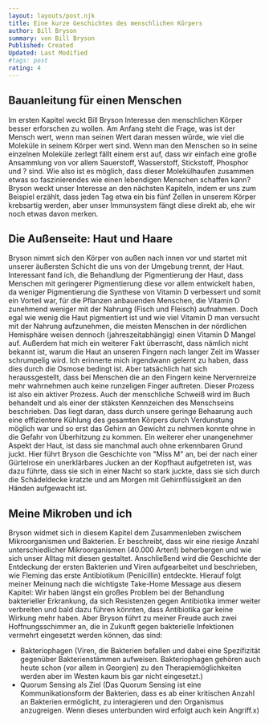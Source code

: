 ```yaml
---
layout: layouts/post.njk
title: Eine kurze Geschichtes des menschlichen Körpers
author: Bill Bryson
summary: von Bill Bryson
Published: Created
Updated: Last Modified
#tags: post
rating: 4
---
```

## Bauanleitung für einen Menschen
Im ersten Kapitel weckt Bill Bryson Interesse den menschlichen Körper besser erforschen zu wollen. Am Anfang steht die Frage, was ist der Mensch wert, wenn man seinen Wert daran messen würde, wie viel die Moleküle in seinem Körper wert sind. Wenn man den Menschen so in seine einzelnen Moleküle zerlegt fällt einem erst auf, dass wir einfach eine große Ansammlung von vor allem Sauerstoff, Wasserstoff, Stickstoff, Phosphor und ? sind. Wie also ist es möglich, dass dieser Molekülhaufen zusammen etwas so faszinierendes wie einen lebendigen Menschen schaffen kann? Bryson weckt unser Interesse an den nächsten Kapiteln, indem er uns zum Beispiel erzählt, dass jeden Tag etwa ein bis fünf Zellen in unserem Körper krebsartig werden, aber unser Immunsystem fängt diese direkt ab, ehe wir noch etwas davon merken. 

## Die Außenseite: Haut und Haare
Bryson nimmt sich den Körper von außen nach innen vor und startet mit unserer äußersten Schicht die uns von der Umgebung trennt, der Haut. Interessant fand ich, die Behandlung der Pigmentierung der Haut, dass Menschen mit geringerer Pigmentierung diese vor allem entwickelt haben, da weniger Pigmentierung die Synthese von Vitamin D verbessert und somit ein Vorteil war, für die Pflanzen anbauenden Menschen, die Vitamin D zunehmend weniger mit der Nahrung (Fisch und Fleisch) aufnahmen. Doch egal wie wenig die Haut pigmentiert ist und wie viel Vitamin D man versucht mit der Nahrung aufzunehmen, die meisten Menschen in der nördlichen Hemisphäre weisen dennoch (jahreszeitabhängig) einen Vitamin D Mangel auf. Außerdem hat mich ein weiterer Fakt überrascht, dass nämlich nicht bekannt ist, warum die Haut an unseren Fingern nach langer Zeit im Wasser schrumpelig wird. Ich erinnerte mich irgendwann gelernt zu haben, dass dies durch die Osmose bedingt ist. Aber tatsächlich hat sich heraussgestellt, dass bei Menschen die an den Fingern keine Nervernreize mehr wahrnehmen auch keine runzeligen Finger auftreten. Dieser Prozess ist also ein aktiver Prozess.
Auch der menschliche Schweiß wird im Buch behandelt und als einer der stäksten Kennzeichen des Menschseins beschrieben. Das liegt daran, dass durch unsere geringe Behaarung auch eine effizientere Kühlung des gesamten Körpers durch Verdunstung möglich war und so erst das Gehirn an Gewicht zu nehmen konnte ohne in die Gefahr von Überhitzung zu kommen.
Ein weiterer eher unangenehmer Aspekt der Haut, ist dass sie manchmal auch ohne erkennbaren Grund juckt. Hier führt Bryson die Geschichte von "Miss M" an, bei der nach einer Gürtelrose ein unerklärbares Jucken an der Kopfhaut aufgetreten ist, was dazu führte, dass sie sich in einer Nacht so stark juckte, dass sie sich durch die Schädeldecke kratzte und am Morgen mit Gehirnflüssigkeit an den Händen aufgewacht ist.

## Meine Mikroben und ich
Bryson widmet sich in diesem Kapitel dem Zusammenleben zwischem Mikroorganismen und Bakterien. Er beschreibt, dass wir eine riesige Anzahl unterschiedlicher Mikroorganismen (40.000 Arten!) beherbergen und wie sich unser Alltag mit diesen gestaltet. Anschließend wird die Geschichte der Entdeckung der ersten Bakterien und Viren aufgearbeitet und beschrieben, wie Fleming das erste Antibiotikum (Penicillin) entdeckte. Hierauf folgt meiner Meinung nach die wichtigste Take-Home Message aus diesem Kapitel: Wir haben längst ein großes Problem bei der Behandlung bakterieller Erkrankung, da sich Resistenzen gegen Antibiotika immer weiter verbreiten und bald dazu führen könnten, dass Antibiotika gar keine Wirkung mehr haben. Aber Bryson führt zu meiner Freude auch zwei Hoffnungsschimmer an, die in Zukunft gegen bakterielle Infektionen vermehrt eingesetzt werden können, das sind: 
- Bakteriophagen (Viren, die Bakterien befallen und dabei eine Spezifizität gegenüber Bakterienstämmen aufweisen. Bakteriophagen gehören auch heute schon (vor allem in Georgien) zu den Therapiemöglichkeiten werden aber im Westen kaum bis gar nicht eingesetzt.)
- Quorum Sensing als Ziel (Das Quorum Sensing ist eine Kommunikationsform der Bakterien, dass es ab einer kritischen Anzahl an Bakterien ermöglicht, zu interagieren und den Organismus anzugreigen. Wenn dieses unterbunden wird erfolgt auch kein Angriff.x)


